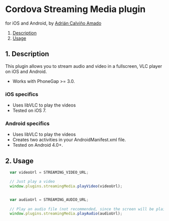 # Cordova Streaming Media plugin 

for iOS and Android, by [Adrián Calviño Amado](https://github.com/alcaamado)

1. [Description](https://github.com/alcaamado/Streaming-Media-Cordova-Plugin#1-description)
2. [Usage](https://github.com/alcaamado/Streaming-Media-Cordova-Plugin#3-usage)

## 1. Description

This plugin allows you to stream audio and video in a fullscreen, VLC player on iOS and Android.

* Works with PhoneGap >= 3.0.

### iOS specifics
* Uses libVLC to play the videos
* Tested on iOS 7.

### Android specifics
* Uses libVLC to play the videos
* Creates two activities in your AndroidManifest.xml file.
* Tested on Android 4.0+.

## 2. Usage

```javascript
  var videoUrl = STREAMING_VIDEO_URL;

  // Just play a video
  window.plugins.streamingMedia.playVideo(videoUrl);


  var audioUrl = STREAMING_AUDIO_URL;
  
  // Play an audio file (not recommended, since the screen will be plain black)
  window.plugins.streamingMedia.playAudio(audioUrl);

```
